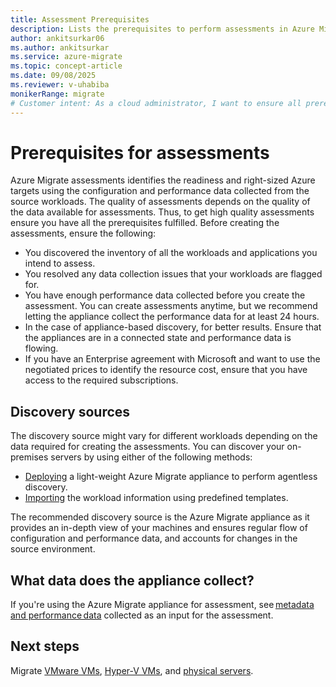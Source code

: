 ```yaml
---
title: Assessment Prerequisites
description: Lists the prerequisites to perform assessments in Azure Migrate
author: ankitsurkar06
ms.author: ankitsurkar
ms.service: azure-migrate
ms.topic: concept-article
ms.date: 09/08/2025
ms.reviewer: v-uhabiba
monikerRange: migrate
# Customer intent: As a cloud administrator, I want to ensure all prerequisites for Azure Migrate assessments are met so that I can obtain accurate readiness and sizing evaluations for our workloads before migration.
---
```


# Prerequisites for assessments 
 
Azure Migrate assessments identifies the readiness and right-sized Azure targets using the configuration and performance data collected from the source workloads. The quality of assessments depends on the quality of the data available for assessments. Thus, to get high quality assessments ensure you have all the prerequisites fulfilled. Before creating the assessments, ensure the following: 

- You discovered the inventory of all the workloads and applications you intend to assess. 
- You resolved any data collection issues that your workloads are flagged for.
- You have enough performance data collected before you create the assessment. You can create assessments anytime, but we recommend letting the appliance collect the performance data for at least 24 hours.  
- In the case of appliance-based discovery, for better results. Ensure that the appliances are in a connected state and performance data is flowing. 
- If you have an Enterprise agreement with Microsoft and want to use the negotiated prices to identify the resource cost, ensure that you have access to the required subscriptions. 

## Discovery sources 

The discovery source might vary for different workloads depending on the data required for creating the assessments. You can discover your on-premises servers by using either of the following methods: 

   - [Deploying](tutorial-discover-vmware.md) a light-weight Azure Migrate appliance to perform agentless discovery. 
   - [Importing](tutorial-import-vmware-using-rvtools-xlsx.md) the workload information using predefined templates. 

The recommended discovery source is the Azure Migrate appliance as it provides an in-depth view of your machines and ensures regular flow of configuration and performance data, and accounts for changes in the source environment.  

## What data does the appliance collect? 

If you're using the Azure Migrate appliance for assessment, see [metadata and performance data](discovered-metadata.md) collected as an input for the assessment. 

## Next steps
Migrate [VMware VMs](tutorial-migrate-vmware.md), [Hyper-V VMs](tutorial-migrate-hyper-v.md), and [physical servers](tutorial-migrate-physical-virtual-machines.md).
